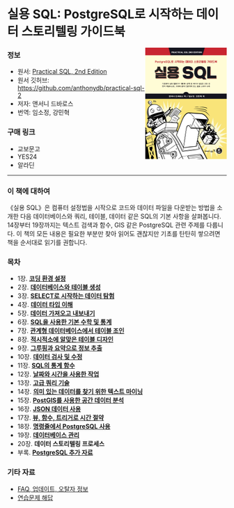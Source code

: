 # 실용 SQL: PostgreSQL로 시작하는 데이터 스토리텔링 가이드북

<img src=cover.jpg height="256px" align="right">

### 정보

- 원서: [Practical SQL, 2nd Edition](https://nostarch.com/practical-sql-2nd-edition/)
- 원서 깃허브: https://github.com/anthonydb/practical-sql-2
- 저자: 앤서니 드바로스
- 번역: 임소정, 강민혁

### 구매 링크

- 교보문고
- YES24
- 알라딘

---

### 이 책에 대하여

《실용 SQL》은 컴퓨터 설정법을 시작으로 코드와 데이터 파일을 다운받는 방법을 소개한 다음 데이터베이스와 쿼리, 테이블, 데이터 같은 SQL의 기본 사항을 살펴봅니다. 14장부터 19장까지는 텍스트 검색과 함수, GIS 같은 PostgreSQL 관련 주제를 다룹니다. 이 책의 모든 내용은 필요한 부분만 찾아 읽어도 괜찮지만 기초를 탄탄히 쌓으려면 책을 순서대로 읽기를 권합니다.

### 목차

- 1장. [**코딩 환경 설정**](Chapter_01)
- 2장. [**데이터베이스와 테이블 생성**](Chapter_02)
- 3장. [**SELECT로 시작하는 데이터 탐험**](Chapter_03)
- 4장. [**데이터 타입 이해**](Chapter_04)
- 5장. [**데이터 가져오고 내보내기**](Chapter_05)
- 6장. [**SQL을 사용한 기본 수학 및 통계**](Chapter_06)
- 7장. [**관계형 데이터베이스에서 테이블 조인**](Chapter_07)
- 8장. [**적시적소에 알맞은 테이블 디자인**](Chapter_08)
- 9장. [**그루핑과 요약으로 정보 추출**](Chapter_09)
- 10장. [**데이터 검사 및 수정**](Chapter_10)
- 11장. [**SQL의 통계 함수**](Chapter_11)
- 12장. [**날짜와 시간을 사용한 작업**](Chapter_12)
- 13장. [**고급 쿼리 기술**](Chapter_13)
- 14장. [**의미 있는 데이터를 찾기 위한 텍스트 마이닝**](Chapter_14)
- 15장. [**PostGIS를 사용한 공간 데이터 분석**](Chapter_15)
- 16장. [**JSON 데이터 사용**](Chapter_16)
- 17장. [**뷰, 함수, 트리거로 시간 절약**](Chapter_17)
- 18장. [**명령줄에서 PostgreSQL 사용**](Chapter_18)
- 19장. [**데이터베이스 관리**](Chapter_19)
- 20장. **데이터 스토리텔링 프로세스**
- 부록. [**PostgreSQL 추가 자료**](resources.md)

### 기타 자료

- [FAQ, 업데이트, 오탈자 정보](faq-updates-errata.md)
- [연습문제 해답](Try_It_Yourself/Try_It_Yourself.sql)